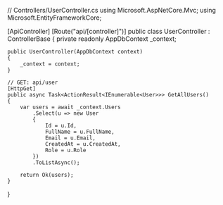 // Controllers/UserController.cs
using Microsoft.AspNetCore.Mvc;
using Microsoft.EntityFrameworkCore;

[ApiController]
[Route("api/[controller]")]
public class UserController : ControllerBase
{
    private readonly AppDbContext _context;

    public UserController(AppDbContext context)
    {
        _context = context;
    }

    // GET: api/user
    [HttpGet]
    public async Task<ActionResult<IEnumerable<User>>> GetAllUsers()
    {
        var users = await _context.Users
            .Select(u => new User
            {
                Id = u.Id,
                FullName = u.FullName,
                Email = u.Email,
                CreatedAt = u.CreatedAt,
                Role = u.Role
            })
            .ToListAsync();

        return Ok(users);
    }
}
